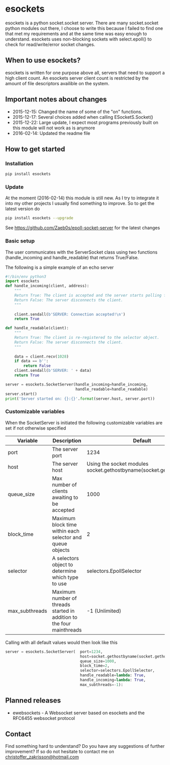 # esockets
esockets is a python socket.socket server. There are many socket.socket python modules out there, I choose to write this because I failed to find one that met my requirements and at the same time was easy enough to understand. esockets uses non-blocking sockets with select.epoll() to check for read/write/error socket changes.

## When to use esockets?
esockets is written for one purpose above all, servers that need to support a high client count. An esockets server client count is restricted by the amount of file descriptors availible on the system.

## Important notes about changes
* 2015-12-15: Changed the name of some of the "on" functions.
* 2015-12-17: Several choices added when calling ESocketS.Socket()
* 2015-12-22: Large update, I expect most programs previously built on this module will not work as is anymore
* 2016-02-14: Updated the readme file

## How to get started
### Installation
```sh
pip install esockets
```
### Update
At the moment (2016-02-14) this module is still new. As I try to integrate it into my other projects I usually find something to improve. So to get the latest version do
```sh
pip install esockets --upgrade
```
See <https://github.com/Zaeb0s/epoll-socket-server> for the latest changes
### Basic setup
The user communicates with the ServerSocket class using two functions (handle_incoming and handle_readable) that returns True/False.

The following is a simple example of an echo server

```python
#!/bin/env python3
import esockets
def handle_incoming(client, address):
    """
    Return True: The client is accepted and the server starts polling for messages
    Return False: The server disconnects the client.
    """
    
    client.sendall(b'SERVER: Connection accepted!\n')
    return True

def handle_readable(client):
    """
    Return True: The client is re-registered to the selector object.
    Return False: The server disconnects the client.
    """
    
    data = client.recv(1028)
    if data == b'':
        return False
    client.sendall(b'SERVER: ' + data)
    return True

server = esockets.SocketServer(handle_incoming=handle_incoming,
                               handle_readable=handle_readable)
server.start()
print('Server started on: {}:{}'.format(server.host, server.port))
```

### Customizable variables

When the SocketServer is initiated the following customizable variables are set if not otherwise specified

Variable | Description | Default
--|--|--
port | The server port | 1234
host | The server host |  Using the socket modules socket.gethostbyname(socket.gethostname())
queue_size | Max number of clients awaiting to be accepted | 1000
block_time | Maximum block time within each selector and queue objects | 2
selector | A selectors object to determine which type to use | selectors.EpollSelector
max_subthreads | Maximum number of threads started in addition to the four mainthreads | -1 (Unlimited)
Calling with all default values would then look like this

```python
server = esockets.SocketServer(  port=1234,
                                 host=socket.gethostbyname(socket.gethostname()),
                                 queue_size=1000,
                                 block_time=2,
                                 selector=selectors.EpollSelector,
                                 handle_readable=lambda: True,
                                 handle_incoming=lambda: True,
                                 max_subthreads=-1):
```


## Planned releases
- ewebsockets - A Websocket server based on esockets and the RFC6455 websocket protocol

## Contact
Find something hard to understand? Do you have any suggestions of further improvement? If so do not hesitate to contact me on christoffer_zakrisson@hotmail.com
